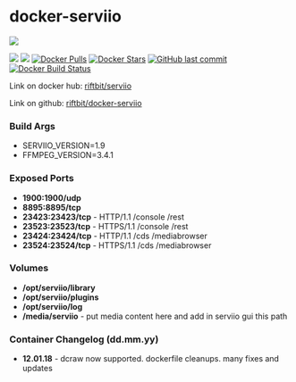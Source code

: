 # docker-serviio

[![](http://serviio.org/images/serviio.png)](http://serviio.org/) 

[![](https://images.microbadger.com/badges/version/riftbit/serviio.svg)](https://microbadger.com/images/riftbit/serviio) 
[![](https://images.microbadger.com/badges/image/riftbit/serviio.svg)](https://microbadger.com/images/riftbit/serviio) 
[![Docker Pulls](https://img.shields.io/docker/pulls/riftbit/serviio.svg)](https://hub.docker.com/r/riftbit/serviio/) 
[![Docker Stars](https://img.shields.io/docker/stars/riftbit/serviio.svg)](https://hub.docker.com/r/riftbit/serviio/)
[![GitHub last commit](https://img.shields.io/github/last-commit/riftbit/docker-serviio.svg)](https://github.com/riftbit/docker-serviio)
[![Docker Build Status](https://img.shields.io/docker/build/riftbit/serviio.svg)](https://hub.docker.com/r/riftbit/serviio/)
  
Link on docker hub: [riftbit/serviio](https://hub.docker.com/r/riftbit/serviio/)

Link on github: [riftbit/docker-serviio](https://github.com/riftbit/docker-serviio)

### Build Args

 - SERVIIO_VERSION=1.9 
 - FFMPEG_VERSION=3.4.1


### Exposed Ports

 - **1900:1900/udp**
 - **8895:8895/tcp**
 - **23423:23423/tcp** - HTTP/1.1 /console /rest
 - **23523:23523/tcp** - HTTPS/1.1 /console /rest
 - **23424:23424/tcp** - HTTP/1.1 /cds /mediabrowser
 - **23524:23524/tcp** - HTTPS/1.1 /cds /mediabrowser

### Volumes
 - **/opt/serviio/library**
 - **/opt/serviio/plugins**
 - **/opt/serviio/log**
 - **/media/serviio** - put media content here and add in serviio gui this path


### Container Changelog (dd.mm.yy)
 - **12.01.18** - dcraw now supported. dockerfile cleanups. many fixes and updates
